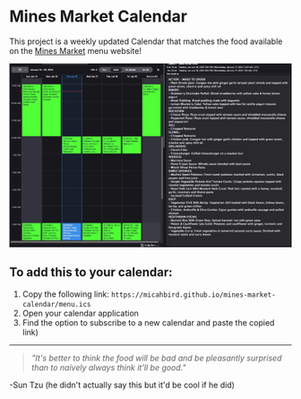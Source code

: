 # Mines Market Calendar

This project is a weekly updated Calendar that matches the food available on the [Mines Market](https://menus.sodexomyway.com/BiteMenu/Menu?menuId=14978&locationId=75204001&whereami=http://minesdining.sodexomyway.com/menu) menu website!

![Screenshot](./screenshot.jpg)

## To add this to your calendar:
1. Copy the following link: `https://micahbird.github.io/mines-market-calendar/menu.ics`
2. Open your calendar application
3. Find the option to subscribe to a new calendar and paste the copied link)

---

> *"It's better to think the food will be bad and be pleasantly surprised than to naively always think it'll be good."*

-Sun Tzu (he didn't actually say this but it'd be cool if he did)
